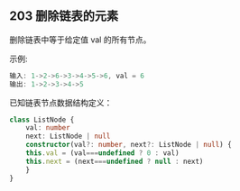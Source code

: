 ## 203 删除链表的元素

删除链表中等于给定值 val 的所有节点。

示例:

```ts
输入: 1->2->6->3->4->5->6, val = 6
输出: 1->2->3->4->5
```

已知链表节点数据结构定义：

```ts
class ListNode {
    val: number
    next: ListNode | null
    constructor(val?: number, next?: ListNode | null) {
    this.val = (val===undefined ? 0 : val)
    this.next = (next===undefined ? null : next)
    }
}